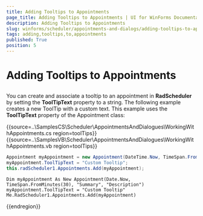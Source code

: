 ```yaml
---
title: Adding Tooltips to Appointments
page_title: Adding Tooltips to Appointments | UI for WinForms Documentation
description: Adding Tooltips to Appointments
slug: winforms/scheduler/appointments-and-dialogs/adding-tooltips-to-appointments
tags: adding,tooltips,to,appointments
published: True
position: 5
---
```


# Adding Tooltips to Appointments

## 

You can create and associate a tooltip to an appointment in __RadScheduler__ by setting the __ToolTipText__ property to a string. The following example creates a new ToolTip with a custom text. This example uses the __ToolTipText__ property of the Appointment class:

{{source=..\SamplesCS\Scheduler\AppointmentsAndDialogues\WorkingWithAppointments.cs region=toolTips}} 
{{source=..\SamplesVB\Scheduler\AppointmentsAndDialogues\WorkingWithAppointments.vb region=toolTips}} 

````C#
Appointment myAppointment = new Appointment(DateTime.Now, TimeSpan.FromMinutes(30), "Summary", "Description");
myAppointment.ToolTipText = "Custom Tooltip";
this.radScheduler1.Appointments.Add(myAppointment);

````
````VB.NET
Dim myAppointment As New Appointment(Date.Now, TimeSpan.FromMinutes(30), "Summary", "Description")
myAppointment.ToolTipText = "Custom Tooltip"
Me.RadScheduler1.Appointments.Add(myAppointment)

````

{{endregion}} 





